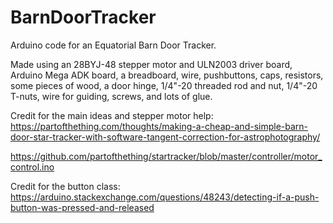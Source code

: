 # BarnDoorTracker
Arduino code for an Equatorial Barn Door Tracker. 

Made using an 28BYJ-48 stepper motor and ULN2003 driver board, Arduino Mega ADK board, a breadboard, wire, pushbuttons, caps, resistors, some pieces of wood, a door hinge, 1/4"-20 threaded rod and nut, 1/4"-20 T-nuts, wire for guiding, screws, and lots of glue.

Credit for the main ideas and stepper motor help: 
https://partofthething.com/thoughts/making-a-cheap-and-simple-barn-door-star-tracker-with-software-tangent-correction-for-astrophotography/

https://github.com/partofthething/startracker/blob/master/controller/motor_control.ino

Credit for the button class: https://arduino.stackexchange.com/questions/48243/detecting-if-a-push-button-was-pressed-and-released
